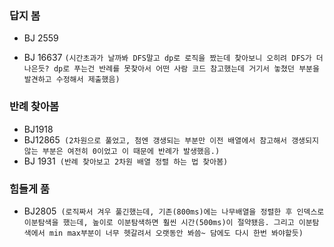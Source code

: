 ### **답지 봄**

- BJ 2559

- BJ 16637 `(시간초과가 날까봐 DFS말고 dp로 로직을 짰는데 찾아보니 오히려 DFS가 더 나은듯? dp로 푸는건 반례를 못찾아서 어떤 사람 코드 참고했는데 거기서 놓쳤던 부분을 발견하고 수정해서 제출했음)` 



### 반례 찾아봄

- BJ1918
- BJ12865` (2차원으로 풀었고, 첨엔 갱생되는 부분만 이전 배열에서 참고해서 갱생되지 않는 부분은 여전히 0이었고 이 때문에 반례가 발생했음.)`
- BJ 1931` (반례 찾아보고 2차원 배열 정렬 하는 법 찾아봄)`



### 힘들게 품

- BJ2805` (로직짜서 겨우 풀긴했는데, 기존(800ms)에는 나무배열을 정렬한 후 인덱스로 이분탐색을 했는데, 높이로 이분탐색하면 훨씬 시간(500ms)이 절약됐음. 그리고 이분탐색에서 min max부분이 너무 헷갈려서 오랫동안 봐씀~ 담에도 다시 한번 봐야할듯)` 